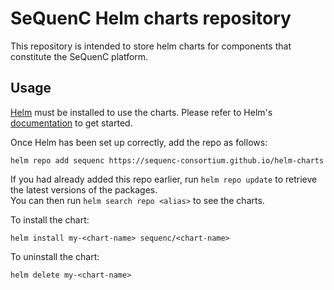 # SeQuenC Helm charts repository

This repository is intended to store helm charts for components that constitute the SeQuenC platform.

## Usage

[Helm](https://helm.sh) must be installed to use the charts.  Please refer to Helm's [documentation](https://helm.sh/docs) to get started.

Once Helm has been set up correctly, add the repo as follows:

`helm repo add sequenc https://sequenc-consortium.github.io/helm-charts`

If you had already added this repo earlier, run `helm repo update` to retrieve the latest versions of the packages.  
You can then run `helm search repo <alias>` to see the charts.

To install the <chart-name> chart:

`helm install my-<chart-name> sequenc/<chart-name>`

To uninstall the chart:

`helm delete my-<chart-name>`
